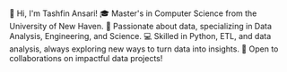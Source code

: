 
👋 Hi, I'm Tashfin Ansari! 
🎓 Master's in Computer Science from the University of New Haven. 
💼 Passionate about data, specializing in Data Analysis, Engineering, and Science. 
💻 Skilled in Python, ETL, and data analysis, always exploring new ways to turn data into insights. 
🚀 Open to collaborations on impactful data projects!
